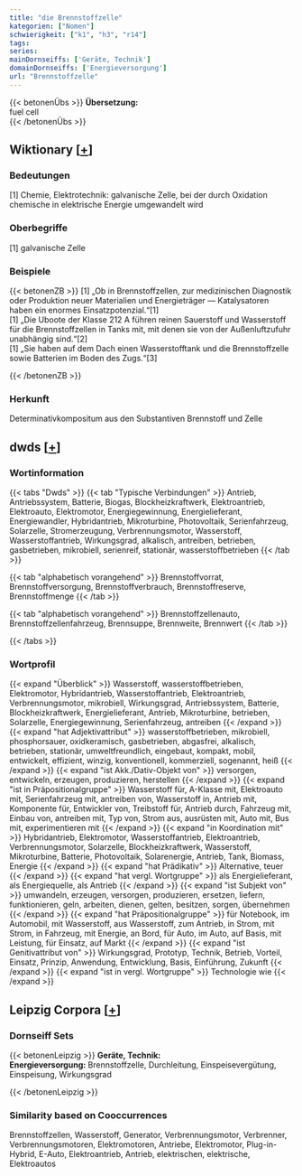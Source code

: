 ```yaml
---
title: "die Brennstoffzelle"
kategorien: ["Nomen"]
schwierigkeit: ["k1", "h3", "r14"]
tags:
series:
mainDornseiffs: ['Geräte, Technik']
domainDornseiffs: ['Energieversorgung']
url: "Brennstoffzelle"
---
```


{{< betonenÜbs >}}
**Übersetzung:**  
fuel cell  
{{< /betonenÜbs >}}

## Wiktionary [[+](https://de.wiktionary.org/wiki/Brennstoffzelle)]

### Bedeutungen
[1] Chemie, Elektrotechnik: galvanische Zelle, bei der durch Oxidation chemische in elektrische Energie umgewandelt wird  

### Oberbegriffe
[1] galvanische Zelle  

### Beispiele
{{< betonenZB >}}
[1] „Ob in Brennstoffzellen, zur medizinischen Diagnostik oder Produktion neuer Materialien und Energieträger — Katalysatoren haben ein enormes Einsatzpotenzial.“[1]  
[1] „Die Uboote der Klasse 212 A führen reinen Sauerstoff und Wasserstoff für die Brennstoffzellen in Tanks mit, mit denen sie von der Außenluftzufuhr unabhängig sind.“[2]  
[1] „Sie haben auf dem Dach einen Wasserstofftank und die Brennstoffzelle sowie Batterien im Boden des Zugs.“[3]  

{{< /betonenZB >}}
### Herkunft
Determinativkompositum aus den Substantiven Brennstoff und Zelle  



## dwds [[+](https://www.dwds.de/wb/Brennstoffzelle)]

### Wortinformation
{{< tabs "Dwds" >}}
{{< tab "Typische Verbindungen" >}}
Antrieb, Antriebssystem, Batterie, Biogas, Blockheizkraftwerk, Elektroantrieb, Elektroauto, Elektromotor, Energiegewinnung, Energielieferant, Energiewandler, Hybridantrieb, Mikroturbine, Photovoltaik, Serienfahrzeug, Solarzelle, Stromerzeugung, Verbrennungsmotor, Wasserstoff, Wasserstoffantrieb, Wirkungsgrad, alkalisch, antreiben, betrieben, gasbetrieben, mikrobiell, serienreif, stationär, wasserstoffbetrieben
{{< /tab >}}

{{< tab "alphabetisch vorangehend" >}}
Brennstoffvorrat, Brennstoffversorgung, Brennstoffverbrauch, Brennstoffreserve, Brennstoffmenge
{{< /tab >}}

{{< tab "alphabetisch vorangehend" >}}
Brennstoffzellenauto, Brennstoffzellenfahrzeug, Brennsuppe, Brennweite, Brennwert
{{< /tab >}}

{{< /tabs >}}

### Wortprofil
{{< expand "Überblick" >}} Wasserstoff, wasserstoffbetrieben, Elektromotor, Hybridantrieb, Wasserstoffantrieb, Elektroantrieb, Verbrennungsmotor, mikrobiell, Wirkungsgrad, Antriebssystem, Batterie, Blockheizkraftwerk, Energielieferant, Antrieb, Mikroturbine, betrieben, Solarzelle, Energiegewinnung, Serienfahrzeug, antreiben {{< /expand >}}
{{< expand "hat Adjektivattribut" >}} wasserstoffbetrieben, mikrobiell, phosphorsauer, oxidkeramisch, gasbetrieben, abgasfrei, alkalisch, betrieben, stationär, umweltfreundlich, eingebaut, kompakt, mobil, entwickelt, effizient, winzig, konventionell, kommerziell, sogenannt, heiß {{< /expand >}}
{{< expand "ist Akk./Dativ-Objekt von" >}} versorgen, entwickeln, erzeugen, produzieren, herstellen {{< /expand >}}
{{< expand "ist in Präpositionalgruppe" >}} Wasserstoff für, A-Klasse mit, Elektroauto mit, Serienfahrzeug mit, antreiben von, Wasserstoff in, Antrieb mit, Komponente für, Entwickler von, Treibstoff für, Antrieb durch, Fahrzeug mit, Einbau von, antreiben mit, Typ von, Strom aus, ausrüsten mit, Auto mit, Bus mit, experimentieren mit {{< /expand >}}
{{< expand "in Koordination mit" >}} Hybridantrieb, Elektromotor, Wasserstoffantrieb, Elektroantrieb, Verbrennungsmotor, Solarzelle, Blockheizkraftwerk, Wasserstoff, Mikroturbine, Batterie, Photovoltaik, Solarenergie, Antrieb, Tank, Biomass, Energie {{< /expand >}}
{{< expand "hat Prädikativ" >}} Alternative, teuer {{< /expand >}}
{{< expand "hat vergl. Wortgruppe" >}} als Energielieferant, als Energiequelle, als Antrieb {{< /expand >}}
{{< expand "ist Subjekt von" >}} umwandeln, erzeugen, versorgen, produzieren, ersetzen, liefern, funktionieren, geln, arbeiten, dienen, gelten, besitzen, sorgen, übernehmen {{< /expand >}}
{{< expand "hat Präpositionalgruppe" >}} für Notebook, im Automobil, mit Wasserstoff, aus Wasserstoff, zum Antrieb, in Strom, mit Strom, in Fahrzeug, mit Energie, an Bord, für Auto, im Auto, auf Basis, mit Leistung, für Einsatz, auf Markt {{< /expand >}}
{{< expand "ist Genitivattribut von" >}} Wirkungsgrad, Prototyp, Technik, Betrieb, Vorteil, Einsatz, Prinzip, Anwendung, Entwicklung, Basis, Einführung, Zukunft {{< /expand >}}
{{< expand "ist in vergl. Wortgruppe" >}} Technologie wie {{< /expand >}}

## Leipzig Corpora [[+](https://corpora.uni-leipzig.de/en/res?word=Brennstoffzelle&corpusId=deu_newscrawl-public_2018)]

### Dornseiff Sets
{{< betonenLeipzig >}}
**Geräte, Technik:**  
**Energieversorgung:** Brennstoffzelle, Durchleitung, Einspeisevergütung, Einspeisung, Wirkungsgrad  

{{< /betonenLeipzig >}}

### Similarity based on Cooccurrences
Brennstoffzellen, Wasserstoff, Generator, Verbrennungsmotor, Verbrenner, Verbrennungsmotoren, Elektromotoren, Antriebe, Elektromotor, Plug-in-Hybrid, E-Auto, Elektroantrieb, Antrieb, elektrischen, elektrische, Elektroautos


